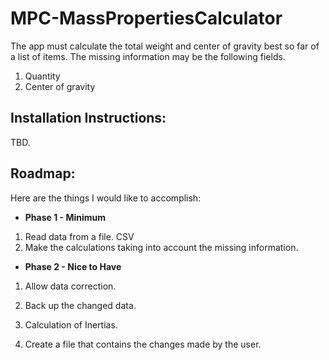 # MPC-MassPropertiesCalculator
The app must calculate the total weight and center of gravity best so far of a list of items.
The missing information may be the following fields.
 1. Quantity
 2. Center of gravity


  ## Installation Instructions:  
  TBD.

  ## Roadmap:
  Here are the things I would like to accomplish:
 *  **Phase 1 - Minimum**
  1. Read data from a file. CSV
  2. Make the calculations taking into account the missing information.

 * **Phase 2 - Nice to Have**
  1. Allow data correction.
  2. Back up the changed data.
  3. Calculation of Inertias.

  4. Create a file that contains the changes made by the user.

